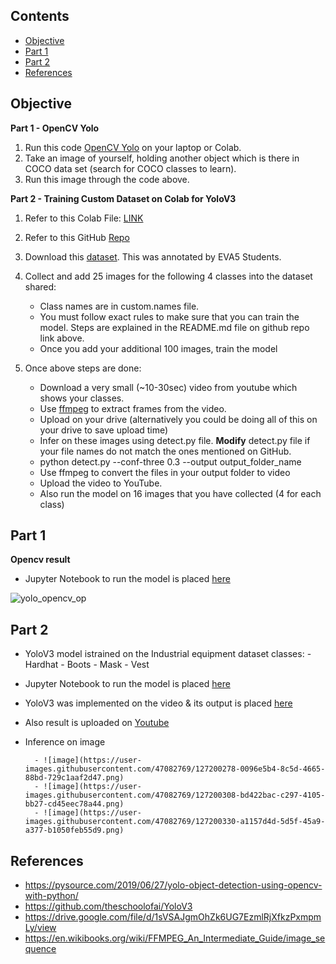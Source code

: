 ## Contents

- [Objective](#objective)
- [Part 1](#part-1)
- [Part 2](#part-2) 
- [References](#references) 



## Objective

**Part 1 - OpenCV Yolo**

1. Run this code [OpenCV Yolo](https://pysource.com/2019/06/27/yolo-object-detection-using-opencv-with-python/) on your laptop or Colab.
2. Take an image of yourself, holding another object which is there in COCO data set (search for COCO classes to learn). 
3. Run this image through the code above. 

**Part 2 - Training Custom Dataset on Colab for YoloV3**

1. Refer to this Colab File: [LINK](https://colab.research.google.com/drive/1LbKkQf4hbIuiUHunLlvY-cc0d_sNcAgS)
2. Refer to this GitHub [Repo](https://github.com/theschoolofai/YoloV3)
3. Download this [dataset](https://drive.google.com/file/d/1sVSAJgmOhZk6UG7EzmlRjXfkzPxmpmLy/view). This was annotated by EVA5 Students. 
4. Collect and add 25 images for the following 4 classes into the dataset shared:
    
    - Class names are in custom.names file. 
    - You must follow exact rules to make sure that you can train the model. Steps are explained in the README.md file on github repo link above.
    - Once you add your additional 100 images, train the model
    
5. Once above steps are done:
    - Download a very small (~10-30sec) video from youtube which shows your classes. 
    - Use [ffmpeg](https://en.wikibooks.org/wiki/FFMPEG_An_Intermediate_Guide/image_sequence) to extract frames from the video. 
    - Upload on your drive (alternatively you could be doing all of this on your drive to save upload time)
    - Infer on these images using detect.py file. **Modify** detect.py file if your file names do not match the ones mentioned on GitHub. 
    - python detect.py --conf-three 0.3 --output output_folder_name
    - Use  ffmpeg  to convert the files in your output folder to video
    - Upload the video to YouTube. 
    - Also run the model on 16 images that you have collected (4 for each class)


## Part 1

**Opencv result**

- Jupyter Notebook to run the model is placed [here](https://github.com/karthikmohan1702/EVA6/blob/main/S11_YOLO_V3/yolo_opencv/)

![yolo_opencv_op](https://user-images.githubusercontent.com/47082769/127197197-255202ee-4440-4250-8ee3-5b3e6bf1db9e.png)


## Part 2

- YoloV3 model istrained on the Industrial equipment dataset classes:
      - Hardhat
      - Boots
      - Mask
      - Vest
- Jupyter Notebook to run the model is placed [here](https://github.com/karthikmohan1702/EVA6/blob/main/S11_YOLO_V3/yolov3/)
- YoloV3 was implemented on the video & its output is placed [here](https://github.com/karthikmohan1702/EVA6/blob/main/S11_YOLO_V3/yolov3/)
- Also result is uploaded on [Youtube](https://www.youtube.com/watch?v=cSzYJinIFCE)
- Inference on image

        - ![image](https://user-images.githubusercontent.com/47082769/127200278-0096e5b4-8c5d-4665-88bd-729c1aaf2d47.png)
        - ![image](https://user-images.githubusercontent.com/47082769/127200308-bd422bac-c297-4105-bb27-cd45eec78a44.png)
        - ![image](https://user-images.githubusercontent.com/47082769/127200330-a1157d4d-5d5f-45a9-a377-b1050feb55d9.png)


## References

- https://pysource.com/2019/06/27/yolo-object-detection-using-opencv-with-python/
- https://github.com/theschoolofai/YoloV3
- https://drive.google.com/file/d/1sVSAJgmOhZk6UG7EzmlRjXfkzPxmpmLy/view
- https://en.wikibooks.org/wiki/FFMPEG_An_Intermediate_Guide/image_sequence


